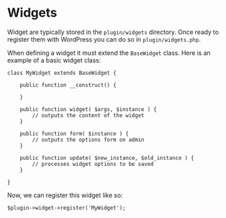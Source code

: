 # Widgets

Widget are typically stored in the `plugin/widgets` directory. Once ready to register them with WordPress you can do so in `plugin/widgets.php`.

When defining a widget it must extend the `BaseWidget` class. Here is an example of a basic widget class:


	class MyWidget extends BaseWidget {

		public function __construct() {

		}

		public function widget( $args, $instance ) {
			// outputs the content of the widget
		}

		public function form( $instance ) {
			// outputs the options form on admin
		}

		public function update( $new_instance, $old_instance ) {
			// processes widget options to be saved
		}

	}


Now, we can register this widget like so:

	$plugin->widget->register('MyWidget');
